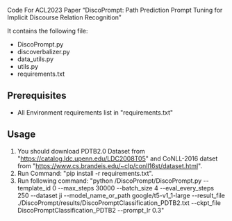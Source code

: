 Code For ACL2023 Paper “DiscoPrompt: Path Prediction Prompt Tuning for Implicit Discourse Relation Recognition”

It contains the following file:
* DiscoPrompt.py
* discoverbalizer.py
* data_utils.py
* utils.py
* requirements.txt

## Prerequisites
* All Environment requirements list in "requirements.txt"

## Usage
1. You should download PDTB2.0 Dataset from "https://catalog.ldc.upenn.edu/LDC2008T05" and CoNLL-2016 datset from "https://www.cs.brandeis.edu/~clp/conll16st/dataset.html".
2. Run Command: "pip install -r requirements.txt".
3. Run following command:
"python /DiscoPrompt/DiscoPrompt.py 
--template_id 0 
--max_steps 30000 
--batch_size 4 
--eval_every_steps 250 
--dataset ji 
--model_name_or_path google/t5-v1_1-large
--result_file ./DiscoPrompt/results/DiscoPromptClassification_PDTB2.txt 
--ckpt_file DiscoPromptClassification_PDTB2 
--prompt_lr 0.3"

